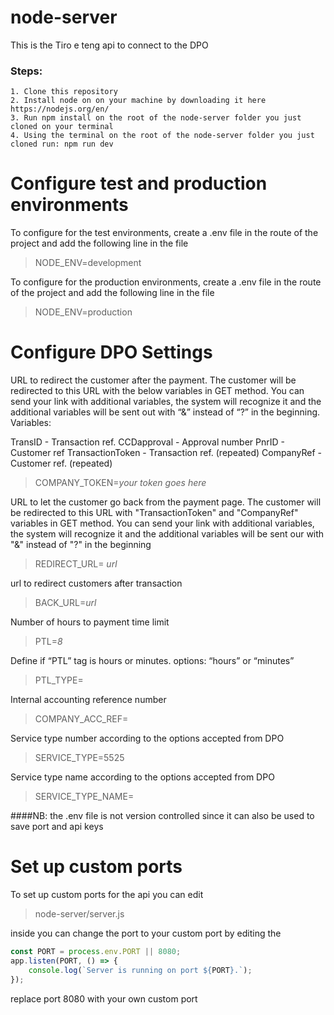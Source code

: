 # node-server

This is the Tiro e teng api to connect to the DPO

### Steps:

```text
1. Clone this repository
2. Install node on on your machine by downloading it here https://nodejs.org/en/
3. Run npm install on the root of the node-server folder you just cloned on your terminal
4. Using the terminal on the root of the node-server folder you just cloned run: npm run dev
```

# Configure test and production environments

To configure for the test environments, create a .env file in the route of the project and add the
following line in the file

>NODE_ENV=development

To configure for the production environments, create a .env file in the route of the project and add the
following line in the file

>NODE_ENV=production

# Configure DPO Settings
URL to redirect the customer after the payment.
The customer will be redirected to this URL with the below variables in GET method.
You can send your link with additional variables, the system will recognize it and the additional variables will be sent out with “&” instead of “?” in the beginning.
Variables:

TransID - Transaction ref.
CCDapproval - Approval number
PnrID - Customer ref
TransactionToken - Transaction ref. (repeated)
CompanyRef - Customer ref. (repeated)

>COMPANY_TOKEN=_your token goes here_

URL to let the customer go back from the payment page.
The customer will be redirected to this URL with "TransactionToken" and "CompanyRef"
variables in GET method. You can send your link with additional variables, the system
will recognize it and the additional variables will be sent our with "&" instead of "?" in the beginning
> REDIRECT_URL= _url_

url to redirect customers after transaction
>BACK_URL=_url_

Number of hours to payment time limit
>PTL=_8_

Define if “PTL” tag is hours or minutes. options: “hours” or “minutes”
>PTL_TYPE=

Internal accounting reference number
>COMPANY_ACC_REF=

Service type number according to the options accepted from DPO
>SERVICE_TYPE=5525

Service type name according to the options accepted from DPO
>SERVICE_TYPE_NAME=


####NB: the .env file is not version controlled since it can also be used to save port and api keys

# Set up custom ports

To set up custom ports for the api you can edit
> node-server/server.js

inside you can change the port to your custom port by editing the

```javascript
const PORT = process.env.PORT || 8080;
app.listen(PORT, () => {
    console.log(`Server is running on port ${PORT}.`);
});
```

replace port 8080 with your own custom port